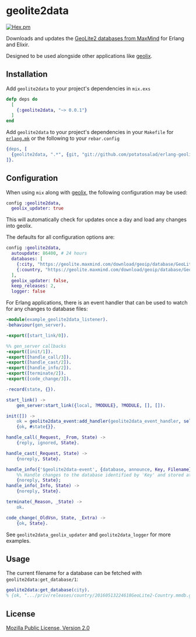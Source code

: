 # geolite2data

[![Hex.pm](https://img.shields.io/hexpm/v/geolite2data.svg)](https://hex.pm/packages/geolite2data)

Downloads and updates the [GeoLite2 databases from MaxMind](https://dev.maxmind.com/geoip/geoip2/geolite2/) for Erlang and Elixir.

Designed to be used alongside other applications like [geolix](https://github.com/mneudert/geolix).

## Installation

Add `geolite2data` to your project's dependencies in `mix.exs`

```elixir
defp deps do
  [
    {:geolite2data, "~> 0.0.1"}
  ]
end
```

Add `geolite2data` to your project's dependencies in your `Makefile` for [`erlang.mk`](https://github.com/ninenines/erlang.mk) or the following to your `rebar.config`

```erlang
{deps, [
  {geolite2data, ".*", {git, "git://github.com/potatosalad/erlang-geolite2data.git", {branch, "master"}}}
]}.
```

## Configuration

When using `mix` along with [geolix](https://github.com/mneudert/geolix), the following configuration may be used:

```elixir
config :geolite2data,
  geolix_updater: true
```

This will automatically check for updates once a day and load any changes into geolix.

The defaults for all configuration options are:

```elixir
config :geolite2data,
  autoupdate: 86400, # 24 hours
  databases: [
    {:city, "https://geolite.maxmind.com/download/geoip/database/GeoLite2-City.md5", "https://geolite.maxmind.com/download/geoip/database/GeoLite2-City.mmdb.gz"},
    {:country, "https://geolite.maxmind.com/download/geoip/database/GeoLite2-Country.md5", "https://geolite.maxmind.com/download/geoip/database/GeoLite2-Country.mmdb.gz"}
  ],
  geolix_updater: false,
  keep_releases: 2,
  logger: false
```

For Erlang applications, there is an event handler that can be used to watch for any changes to database files:

```erlang
-module(example_geolite2data_listener).
-behaviour(gen_server).

-export([start_link/0]).

%% gen_server callbacks
-export([init/1]).
-export([handle_call/3]).
-export([handle_cast/2]).
-export([handle_info/2]).
-export([terminate/2]).
-export([code_change/3]).

-record(state, {}).

start_link() ->
    gen_server:start_link({local, ?MODULE}, ?MODULE, [], []).

init([]) ->
    ok = geolite2data_event:add_handler(geolite2data_event_handler, self()),
    {ok, #state{}}.

handle_call(_Request, _From, State) ->
    {reply, ignored, State}.

handle_cast(_Request, State) ->
    {noreply, State}.

handle_info({'$geolite2data-event', {database, announce, Key, Filename}}, State) ->
    %% Handle changes to the database identified by 'Key' and stored at 'Filename'
    {noreply, State};
handle_info(_Info, State) ->
    {noreply, State}.

terminate(_Reason, _State) ->
    ok.

code_change(_OldVsn, State, _Extra) ->
    {ok, State}.
```

See `geolite2data_geolix_updater` and `geolite2data_logger` for more examples.

## Usage

The current filename for a database can be fetched with `geolite2data:get_database/1`:

```erlang
geolite2data:get_database(city).
% {ok, ".../priv/releases/country/20160513224618GeoLite2-Country.mmdb.gz"}
```

## License

[Mozilla Public License, Version 2.0](https://www.mozilla.org/en-US/MPL/2.0/)
